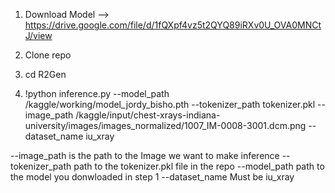 1) Download  Model --> https://drive.google.com/file/d/1fQXpf4vz5t2QYQ89iRXv0U_OVA0MNCtJ/view

2) Clone repo

3) cd R2Gen 

4) !python inference.py --model_path /kaggle/working/model_jordy_bisho.pth  --tokenizer_path tokenizer.pkl --image_path /kaggle/input/chest-xrays-indiana-university/images/images_normalized/1007_IM-0008-3001.dcm.png --dataset_name iu_xray  

--image_path is the path to the Image we want to make inference 
--tokenizer_path path to the tokenizer.pkl file in the repo 
--model_path path to the model you donwloaded in step 1 
--dataset_name Must be iu_xray 

